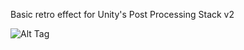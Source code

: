 Basic retro effect for Unity's Post Processing Stack v2

![Alt Tag](https://user-images.githubusercontent.com/10098032/58493196-12548400-817b-11e9-8e75-a96cd5c105ef.PNG)
